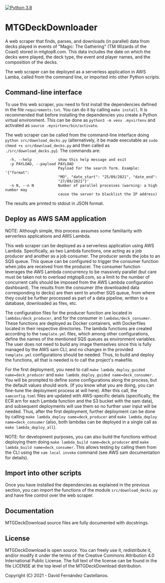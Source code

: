 [![Python 3.8](https://github.com/kastellane/MTGDeckDownloader/actions/workflows/CI.yml/badge.svg)](https://github.com/kastellane/MTGDeckDownloader/actions/workflows/CI.yml)

# MTGDeckDownloader

A web scraper that finds, parses, and downloads (in parallel) data from decks played in events of "Magic: The Gathering" (TM Wizards of the Coast) stored in mtgtop8.com. This data includes the date on which the decks were played, the deck type, the event and player names, and the composition of the decks.

The web scraper can be deployed as a serverless application in AWS Lamba, called from the command line, or imported into other Python scripts.

## Command-line interface

To use this web scraper, you need to first install the dependencies defined in the file `requirements.txt`. You can do it by calling `make install`. It is recommended that before installing the dependencies you create a Python virtual environment. This can be done as `python3 -m venv .myvirtenv` and activated as `source .myvirtenv/bin/activate`.

The web scraper can be called from the command-line interface doing `python src/download_decks.py` (alternatively, it be made executable as `sudo chmod +x src/download_decks.py` and then called as `./src/download_decks.py`). The commands are:

      -h, --help            show this help message and exit
      -p PAYLOAD, --payload PAYLOAD
                            Payload for the search form. Example: '{"format":
                            "MO", "date_start": "25/09/2021", "date_end":
                            "27/09/2021"}'
      -n N, --n N           Number of parallel processes (warning: a high number may
                            cause the server to blacklist the IP address)

The results are printed to stdout in JSON format.


## Deploy as AWS SAM application

NOTE: Although simple, this process assumes some familiarity with serverless applications and AWS Lambda. 

This web scraper can be deployed as a serverless application using AWS Lambda. Specifically, as two Lambda functions, one acting as a job producer and another as a job consumer. The producer sends the jobs to an SQS queue. This queue can be configured to trigger the consumer function when jobs are received from the producer. The consumer function leverages the AWS Lambda concurrency to be massively parallel (but care must be taken not to overload mtgtop8.com, so a limit to the number of concurrent calls should be imposed from the AWS Lambda configuration dashboard). The results from the consumer (the downloaded data corresponding to decks) are then sent to another SQS queue, from where they could be further processed as part of a data pipeline, written to a database, downloaded as files, etc.

The configuration files for the producer function are located in `lambdas/deck_producer`, and for the consumer in `lambdas/deck_consumer`. These functions are deployed as Docker containers, with Dockerfiles located in their respective directories. The lambda functions are created according to the `template.yml` files, which among other configurations, define the names of the mentioned SQS queues as environment variables. The user does not need to build any image themselves since this is fully managed by the AWS sam CLI, and no changes in the provided `template.yml` configurations should be needed. Thus, to build and deploy the functions, all that is needed is to call the project's makefile.

For the first deployment, you need to call `make lambda_deploy_guided name=deck_producer` and `make lambda_deploy_guided name=deck_consumer`. You will be prompted to define some configurations along the process, but the default values should work. (If you know what you are doing, you can fine-tune the deployment process at will here). After this call, the `samconfig.toml` files are updated with AWS-specific details (specifically, the ECR arn for each Lambda function and the S3 bucket with the sam data), and subsequent deployments will use them so no further user input will be needed. Thus, after the first deployment, further deployment can be done by calling `make lambda_deploy name=deck_producer` and `make lambda_deploy name=deck_consumer` (also, both lambdas can be deployed in a single call as `make lambda_deploy_all`).

NOTE: for development purposes, you can also build the functions without deploying them doing `make lambda_build name=deck_producer` and `make lambda_build name=deck_consumer`. This allows testing by calling them from the CLI using the `sam local invoke` command (see AWS sam documentation for details).


## Import into other scripts

Once you have installed the dependencies as explained in the previous section, you can import the functions of the module `src/download_decks.py` and have fine control over the web scraper.

## Documentation
MTGDeckDownload source files are fully documented with docstrings.


## License
MTGDeckDownload is open source. You can freely use it, redistribute it, and/or modify it
under the terms of the Creative Commons Attribution 4.0 International Public 
License. The full text of the license can be found in the file LICENSE at the top level of the MTGDeckDownload distribution.
 
Copyright (C) 2021  - David Fernández Castellanos.


   [author's website]: <https://www.davidfcastellanos.com/>
